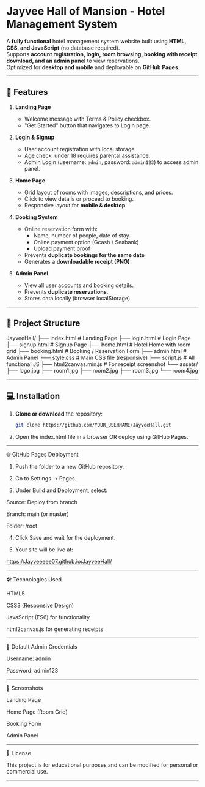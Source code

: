 # Jayvee Hall of Mansion - Hotel Management System

A **fully functional** hotel management system website built using **HTML, CSS, and JavaScript** (no database required).  
Supports **account registration, login, room browsing, booking with receipt download, and an admin panel** to view reservations.  
Optimized for **desktop and mobile** and deployable on **GitHub Pages**.

---

## 📌 Features

1. **Landing Page**
   - Welcome message with Terms & Policy checkbox.
   - "Get Started" button that navigates to Login page.

2. **Login & Signup**
   - User account registration with local storage.
   - Age check: under 18 requires parental assistance.
   - Admin Login (username: `admin`, password: `admin123`) to access admin panel.

3. **Home Page**
   - Grid layout of rooms with images, descriptions, and prices.
   - Click to view details or proceed to booking.
   - Responsive layout for **mobile & desktop**.

4. **Booking System**
   - Online reservation form with:
     - Name, number of people, date of stay
     - Online payment option (Gcash / Seabank)
     - Upload payment proof
   - Prevents **duplicate bookings for the same date**
   - Generates a **downloadable receipt (PNG)**

5. **Admin Panel**
   - View all user accounts and booking details.
   - Prevents **duplicate reservations**.
   - Stores data locally (browser localStorage).

---

## 📂 Project Structure

JayveeHall/ ├── index.html         # Landing Page ├── login.html         # Login Page ├── signup.html        # Signup Page ├── home.html          # Hotel Home with room grid ├── booking.html       # Booking / Reservation Form ├── admin.html         # Admin Panel ├── style.css          # Main CSS file (responsive) ├── script.js          # All functional JS ├── html2canvas.min.js # For receipt screenshot └── assets/ ├── logo.jpg ├── room1.jpg ├── room2.jpg ├── room3.jpg └── room4.jpg

---

## 💻 Installation

1. **Clone or download** the repository:
   ```bash
   git clone https://github.com/YOUR_USERNAME/JayveeHall.git

2. Open the index.html file in a browser OR deploy using GitHub Pages.




---

🌐 GitHub Pages Deployment

1. Push the folder to a new GitHub repository.


2. Go to Settings → Pages.


3. Under Build and Deployment, select:

Source: Deploy from branch

Branch: main (or master)

Folder: /root



4. Click Save and wait for the deployment.


5. Your site will be live at:

https://Jayveeeee07.github.io/JayveeHall/




---

🛠 Technologies Used

HTML5

CSS3 (Responsive Design)

JavaScript (ES6) for functionality

html2canvas.js for generating receipts



---

🔑 Default Admin Credentials

Username: admin

Password: admin123



---

📸 Screenshots

Landing Page



Home Page (Room Grid)



Booking Form



Admin Panel




---

📜 License

This project is for educational purposes and can be modified for personal or commercial use.


---


